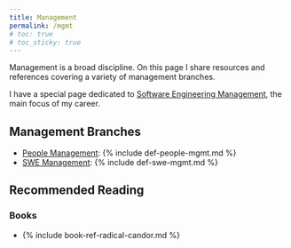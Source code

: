 ```yaml
---
title: Management
permalink: /mgmt
# toc: true
# toc_sticky: true
---
```


Management is a broad discipline. On this page I share resources and references covering a variety of management branches.

I have a special page dedicated to [Software Engineering Management](/mgmt/swe), the main focus of my career.

## Management Branches

- [People Management](/mgmt/people): {% include def-people-mgmt.md %}
- [SWE Management](/mgmt/swe): {% include def-swe-mgmt.md %}

## Recommended Reading

### Books

- {% include book-ref-radical-candor.md %}